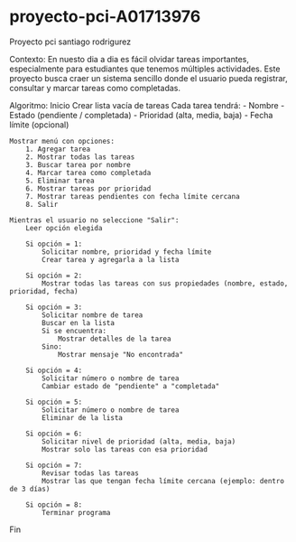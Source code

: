 # proyecto-pci-A01713976
Proyecto pci santiago rodrigurez

Contexto:
En nuesto dia a dia es fácil olvidar tareas importantes, especialmente para estudiantes que tenemos múltiples actividades. 
Este proyecto busca craer un sistema sencillo donde el usuario pueda registrar, consultar y marcar tareas como completadas. 

Algoritmo:
Inicio
    Crear lista vacía de tareas
    Cada tarea tendrá:
        - Nombre
        - Estado (pendiente / completada)
        - Prioridad (alta, media, baja)
        - Fecha límite (opcional)

    Mostrar menú con opciones:
        1. Agregar tarea
        2. Mostrar todas las tareas
        3. Buscar tarea por nombre
        4. Marcar tarea como completada
        5. Eliminar tarea
        6. Mostrar tareas por prioridad
        7. Mostrar tareas pendientes con fecha límite cercana
        8. Salir

    Mientras el usuario no seleccione "Salir":
        Leer opción elegida

        Si opción = 1:
            Solicitar nombre, prioridad y fecha límite
            Crear tarea y agregarla a la lista

        Si opción = 2:
            Mostrar todas las tareas con sus propiedades (nombre, estado, prioridad, fecha)

        Si opción = 3:
            Solicitar nombre de tarea
            Buscar en la lista
            Si se encuentra:
                Mostrar detalles de la tarea
            Sino:
                Mostrar mensaje "No encontrada"

        Si opción = 4:
            Solicitar número o nombre de tarea
            Cambiar estado de "pendiente" a "completada"

        Si opción = 5:
            Solicitar número o nombre de tarea
            Eliminar de la lista

        Si opción = 6:
            Solicitar nivel de prioridad (alta, media, baja)
            Mostrar solo las tareas con esa prioridad

        Si opción = 7:
            Revisar todas las tareas
            Mostrar las que tengan fecha límite cercana (ejemplo: dentro de 3 días)

        Si opción = 8:
            Terminar programa

Fin

